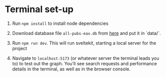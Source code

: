 # Terminal set-up

1. Run `npm install` to install node dependencies

2. Download database file `all-pubs-eav.db` from [here]([https://www.dropbox.com/sh/x3daejm3nbp23h6/AADcbhIMYrY2UHr-Rm2usqj2a?dl=0](https://www.dropbox.com/s/ctekr4xd5nlhxpu/all-pubs-eav.db?dl=0)) and put it in `data/`.

3. Run `npm run dev`. This will run sveltekit, starting a local server for the project

4. Navigate to `localhost:5173` (or whatever server the terminal leads you to) to test out the graph. You’ll see search requests and performance details in the terminal, as well as in the browser console.
